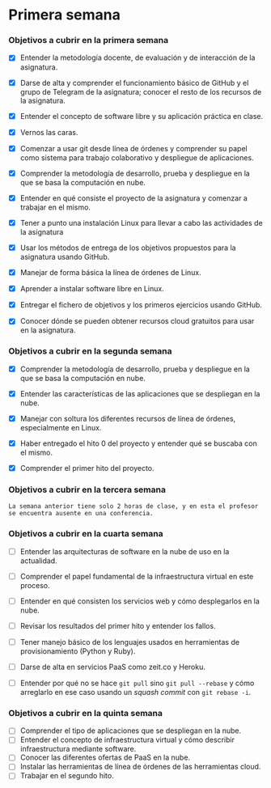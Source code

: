 # Primera semana

### Objetivos a cubrir en la primera semana

- [X] Entender la metodología docente, de evaluación y de interacción de la asignatura.
- [X] Darse de alta y comprender el funcionamiento básico de GitHub y el grupo de Telegram de la asignatura; conocer el resto de los recursos de la asignatura.
- [X] Entender el concepto de software libre y su aplicación práctica en clase.
- [X] Vernos las caras.
- [X] Comenzar a usar git desde línea de órdenes y comprender su papel como sistema para trabajo colaborativo y despliegue de aplicaciones.
- [X] Comprender la metodología de desarrollo, prueba y despliegue en la que se basa la computación en nube.
- [X] Entender en qué consiste el proyecto de la asignatura y comenzar a trabajar en el mismo.
- [X] Tener a punto una instalación Linux para llevar a cabo las actividades de la asignatura
- [X] Usar los métodos de entrega de los objetivos propuestos para la asignatura usando GitHub.
- [X] Manejar de forma básica la línea de órdenes de Linux.
- [X] Aprender a instalar software libre en Linux.
- [X] Entregar el fichero de objetivos y los primeros ejercicios usando GitHub.
- [X] Conocer dónde se pueden obtener recursos cloud gratuitos para usar en la asignatura.


### Objetivos a cubrir en la segunda semana

- [X] Comprender la metodología de desarrollo, prueba y despliegue en la que se basa la computación en nube.
- [X] Entender las características de las aplicaciones que se despliegan en la nube.
- [X] Manejar con soltura los diferentes recursos de línea de órdenes, especialmente en Linux.
- [X] Haber entregado el hito 0 del proyecto y entender qué se buscaba con el mismo.
- [X] Comprender el primer hito del proyecto.


### Objetivos a cubrir en la tercera semana

`La semana anterior tiene solo 2 horas de clase, y en esta el profesor se encuentra ausente en una conferencia.`


### Objetivos a cubrir en la cuarta semana

- [ ] Entender las arquitecturas de software en la nube de uso en la actualidad.
- [ ] Comprender el papel fundamental de la infraestructura virtual en este proceso.
- [ ] Entender en qué consisten los servicios web y cómo desplegarlos en la nube.
- [ ] Revisar los resultados del primer hito y entender los fallos.
- [ ] Tener manejo básico de los lenguajes usados en herramientas de provisionamiento (Python y Ruby).
- [ ] Darse de alta en servicios PaaS como zeit.co y Heroku.
- [ ] Entender por qué no se hace `git pull` sino `git pull --rebase` y cómo arreglarlo en ese caso usando un *squash commit* con `git rebase -i`.


### Objetivos a cubrir en la quinta semana

- [ ] Comprender el tipo de aplicaciones que se despliegan en la nube.
- [ ] Entender el concepto de infraestructura virtual y cómo describir infraestructura mediante software.
- [ ] Conocer las diferentes ofertas de PaaS en la nube.
- [ ] Instalar las herramientas de línea de órdenes de las herramientas cloud.
- [ ] Trabajar en el segundo hito.
